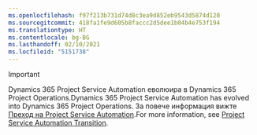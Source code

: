 ```yaml
---
ms.openlocfilehash: f97f213b731d74d8c3ea9d852eb9543d5874d120
ms.sourcegitcommit: 418fa1fe9d605b8faccc2d5dee1b04b4e753f194
ms.translationtype: HT
ms.contentlocale: bg-BG
ms.lasthandoff: 02/10/2021
ms.locfileid: "5151738"
---
```

> [!IMPORTANT]
> <span data-ttu-id="862f7-101">Dynamics 365 Project Service Automation еволюира в Dynamics 365 Project Operations.</span><span class="sxs-lookup"><span data-stu-id="862f7-101">Dynamics 365 Project Service Automation has evolved into Dynamics 365 Project Operations.</span></span> <span data-ttu-id="862f7-102">За повече информация вижте [Преход на Project Service Automation](https://dynamics.microsoft.com/en-us/project-service-automation/overview/).</span><span class="sxs-lookup"><span data-stu-id="862f7-102">For more information, see [Project Service Automation Transition](https://dynamics.microsoft.com/en-us/project-service-automation/overview/).</span></span>
